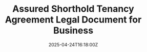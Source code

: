 ---
title: Assured Shorthold Tenancy Agreement Legal Document for Business
linkTitle: Assured Shorthold Tenancy Agreement Legal Document for Business
date: '2025-04-24T16:18:00Z'
weight: 1
description: No content
draft: false
ref: assured-shorthold-tenancy-agreement-legal-document-for-business
---